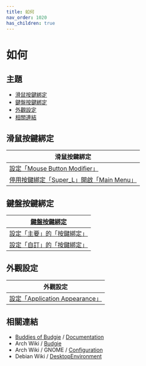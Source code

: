 ```yaml
---
title: 如何
nav_order: 1020
has_children: true
---
```



# 如何




## 主題

* [滑鼠按鍵綁定](#滑鼠按鍵綁定)
* [鍵盤按鍵綁定](#鍵盤按鍵綁定)
* [外觀設定](#外觀設定)
* [相關連結](#相關連結)




## 滑鼠按鍵綁定

| 滑鼠按鍵綁定 |
| ----------- |
| [設定「Mouse Button Modifier」](https://samwhelp.github.io/note-about-fedora-budgie/read/howto/config-mouse-button-modifier.html) |
| [停用按鍵綁定「Super_L」開啟「Main Menu」](https://samwhelp.github.io/note-about-fedora-budgie/read/howto/disable-keybind-open-main-menu.html) |




## 鍵盤按鍵綁定

| [鍵盤按鍵綁定](https://samwhelp.github.io/note-about-fedora-budgie/read/howto/config-keybind.html) |
| ----------- |
| [設定「主要」的「按鍵綁定」](https://samwhelp.github.io/note-about-fedora-budgie/read/howto/config-keybind/config-keybind-main.html) |
| [設定「自訂」的「按鍵綁定」](https://samwhelp.github.io/note-about-fedora-budgie/read/howto/config-keybind/config-keybind-custom.html) |




## 外觀設定

| 外觀設定 |
| ------- |
| [設定「Application Appearance」](https://samwhelp.github.io/note-about-fedora-budgie/read/howto/config-application-appearance.html) |




## 相關連結

* [Buddies of Budgie](https://buddiesofbudgie.org/) / [Documentation](https://docs.buddiesofbudgie.org/)
* Arch Wiki / [Budgie](https://wiki.archlinux.org/title/budgie)
* Arch Wiki / GNOME / [Configuration](https://wiki.archlinux.org/title/GNOME#Configuration)
* Debian Wiki / [DesktopEnvironment](https://wiki.debian.org/DesktopEnvironment)
